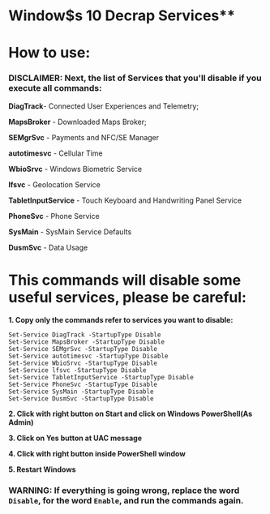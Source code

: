 # Window\$s 10 Decrap Services\*\*

# How to use:

### DISCLAIMER: Next, the list of Services that you'll disable if you execute all commands:

**DiagTrack**- Connected User Experiences and Telemetry;

**MapsBroker** - Downloaded Maps Broker;

**SEMgrSvc** - Payments and NFC/SE Manager

**autotimesvc** - Cellular Time

**WbioSrvc** - Windows Biometric Service

**lfsvc** - Geolocation Service

**TabletInputService** - Touch Keyboard and Handwriting Panel Service

**PhoneSvc** - Phone Service

**SysMain** - SysMain Service Defaults

**DusmSvc** - Data Usage

# This commands will disable some useful services, please be careful:

**1. Copy only the commands refer to services you want to disable:**

    Set-Service DiagTrack -StartupType Disable
    Set-Service MapsBroker -StartupType Disable
    Set-Service SEMgrSvc -StartupType Disable
    Set-Service autotimesvc -StartupType Disable
    Set-Service WbioSrvc -StartupType Disable
    Set-Service lfsvc -StartupType Disable
    Set-Service TabletInputService -StartupType Disable
    Set-Service PhoneSvc -StartupType Disable
    Set-Service SysMain -StartupType Disable
    Set-Service DusmSvc -StartupType Disable

**2. Click with right button on Start and click on Windows PowerShell(As Admin)**

**3. Click on Yes button at UAC message**

**4. Click with right button inside PowerShell window**

**5. Restart Windows**

### WARNING: If everything is going wrong, replace the word `Disable`, for the word `Enable`, and run the commands again.
